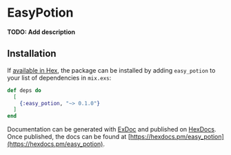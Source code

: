 # EasyPotion

**TODO: Add description**

## Installation

If [available in Hex](https://hex.pm/docs/publish), the package can be installed
by adding `easy_potion` to your list of dependencies in `mix.exs`:

```elixir
def deps do
  [
    {:easy_potion, "~> 0.1.0"}
  ]
end
```

Documentation can be generated with [ExDoc](https://github.com/elixir-lang/ex_doc)
and published on [HexDocs](https://hexdocs.pm). Once published, the docs can
be found at [https://hexdocs.pm/easy_potion](https://hexdocs.pm/easy_potion).

